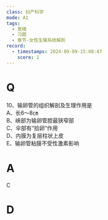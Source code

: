 ```yaml
---
class: 妇产科学
mode: A1
tags:
  - 景晴
  - 习题
  - 章节-女性生殖系统解剖
record:
  - timestamps: 2024-09-09-15:08:47
    score: 1
---
```


# Q
10、输卵管的组织解剖及生理作用是  
A、长6～8㎝  
B、峡部为输卵管腔最狭窄部  
C、伞部有“拾卵”作用  
D、内膜为复层柱状上皮  
E、输卵管粘膜不受性激素影响  
# A
C
# D
